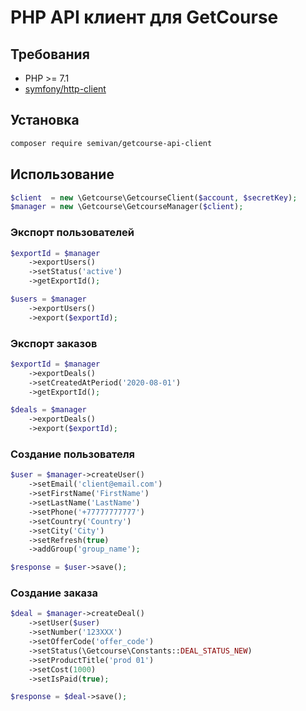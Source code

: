 # PHP API клиент для GetCourse

## Требования
* PHP >= 7.1
* [symfony/http-client](https://github.com/symfony/http-client/)


## Установка
```sh
composer require semivan/getcourse-api-client
```


## Использование
```php
$client  = new \Getcourse\GetcourseClient($account, $secretKey);
$manager = new \Getcourse\GetcourseManager($client);
```


### Экспорт пользователей
```php
$exportId = $manager
    ->exportUsers()
    ->setStatus('active')
    ->getExportId();

$users = $manager
    ->exportUsers()
    ->export($exportId);
```


### Экспорт заказов
```php
$exportId = $manager
    ->exportDeals()
    ->setCreatedAtPeriod('2020-08-01')
    ->getExportId();

$deals = $manager
    ->exportDeals()
    ->export($exportId);
```


### Создание пользователя
```php
$user = $manager->createUser()
    ->setEmail('client@email.com')
    ->setFirstName('FirstName')
    ->setLastName('LastName')
    ->setPhone('+77777777777')
    ->setCountry('Country')
    ->setCity('City')
    ->setRefresh(true)
    ->addGroup('group_name');

$response = $user->save();
```


### Создание заказа
```php
$deal = $manager->createDeal()
    ->setUser($user)
    ->setNumber('123XXX')
    ->setOfferCode('offer_code')
    ->setStatus(\Getcourse\Constants::DEAL_STATUS_NEW)
    ->setProductTitle('prod 01')
    ->setCost(1000)
    ->setIsPaid(true);

$response = $deal->save();
```
